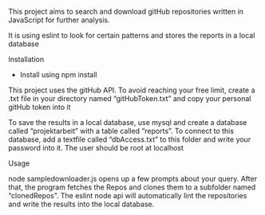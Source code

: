 This project aims to search and download gitHub repositories written in JavaScript for further analysis.

It is using eslint to look for certain patterns and stores the reports in a local database


Installation

- Install using npm install

This project uses the gitHub API. To avoid reaching your free limit, create a .txt file in your directory named “gitHubToken.txt” and copy your personal gitHub token into it

To save the results in a local database, use mysql and create a database called “projektarbeit” with a table called “reports”. To connect to this database, add a textfile called “dbAccess.txt” to this folder and write your password into it. The user should be root at localhost

Usage

node sampledownloader.js opens up a few prompts about your query. After that, the program fetches the Repos and clones them to a subfolder named “clonedRepos”. The eslint node api will automatically lint the repositories and write the results into the local database.
